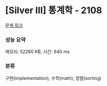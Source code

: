 # [Silver III] 통계학 - 2108 

[문제 링크](https://www.acmicpc.net/problem/2108) 

### 성능 요약

메모리: 52260 KB, 시간: 640 ms

### 분류

구현(implementation), 수학(math), 정렬(sorting)


